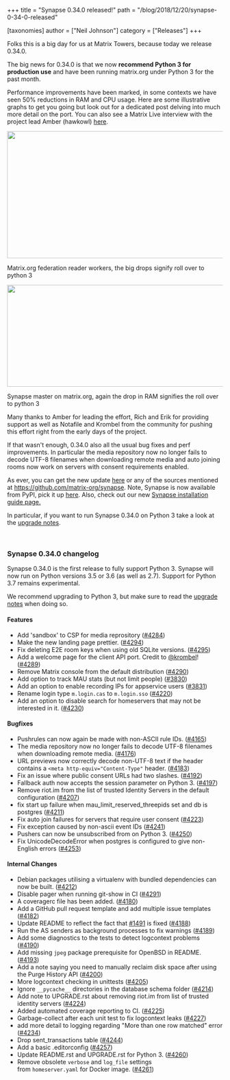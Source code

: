 +++
title = "Synapse 0.34.0 released!"
path = "/blog/2018/12/20/synapse-0-34-0-released"

[taxonomies]
author = ["Neil Johnson"]
category = ["Releases"]
+++

Folks this is a big day for us at Matrix Towers, because today we release 0.34.0.

The big news for 0.34.0 is that we now <strong>recommend Python 3 for production use</strong> and have been running matrix.org under Python 3 for the past month.

Performance improvements have been marked, in some contexts we have seen 50% reductions in RAM and CPU usage. Here are some illustrative graphs to get you going but look out for a dedicated post delving into much more detail on the port. You can also see a Matrix Live interview with the project lead Amber (hawkowl) <a href="https://www.youtube.com/watch?v=Ad3oqEo5leM">here</a>.

<a href="/blog/wp-content/uploads/2018/12/image2.png"><img class="alignnone wp-image-3822 size-large" src="/blog/wp-content/uploads/2018/12/image2-1024x296.png" alt="" width="1024" height="296" /></a>

Matrix.org federation reader workers, the big drops signify roll over to python 3

<a href="/blog/wp-content/uploads/2018/12/image1.png"><img class="alignnone size-large wp-image-3824" src="/blog/wp-content/uploads/2018/12/image1-1024x237.png" alt="" width="1024" height="237" /></a>

Synapse master on matrix.org, again the drop in RAM signifies the roll over to python 3


Many thanks to Amber for leading the effort, Rich and Erik for providing support as well as Notafile and Krombel from the community for pushing this effort right from the early days of the project.

If that wasn't enough, 0.34.0 also all the usual bug fixes and perf improvements. In particular the media repository now no longer fails to decode UTF-8 filenames when downloading remote media and auto joining rooms now work on servers with consent requirements enabled.

As ever, you can get the new update <a href="https://github.com/matrix-org/synapse/releases/tag/v0.34.0">here</a> or any of the sources mentioned at <a href="https://github.com/matrix-org/synapse">https://github.com/matrix-org/synapse</a>. Note, Synapse is now available from PyPI, pick it up <a href="https://pypi.org/project/matrix-synapse/">here</a>. Also, check out our new <a href="/docs/guides/installing-synapse">Synapse installation guide page.</a>

In particular, if you want to run Synapse 0.34.0 on Python 3 take a look at the <a href="https://github.com/matrix-org/synapse/blob/release-v0.34.0/UPGRADE.rst#upgrading-to-v0340">upgrade notes</a>.

&nbsp;
<h3>Synapse 0.34.0 changelog</h3>
Synapse 0.34.0 is the first release to fully support Python 3. Synapse will now run on Python versions 3.5 or 3.6 (as well as 2.7). Support for Python 3.7 remains experimental.

We recommend upgrading to Python 3, but make sure to read the <a href="https://github.com/matrix-org/synapse/blob/release-v0.34.0/UPGRADE.rst#upgrading-to-v0340">upgrade notes</a> when doing so.
<h4>Features</h4>
<ul>
 	<li>Add 'sandbox' to CSP for media reprository (<a href="https://github.com/matrix-org/synapse/issues/4284" data-hovercard-type="pull_request" data-hovercard-url="/matrix-org/synapse/pull/4284/hovercard" aria-describedby="hovercard-aria-description">#4284</a>)</li>
 	<li>Make the new landing page prettier. (<a href="https://github.com/matrix-org/synapse/issues/4294" data-hovercard-type="pull_request" data-hovercard-url="/matrix-org/synapse/pull/4294/hovercard" aria-describedby="hovercard-aria-description">#4294</a>)</li>
 	<li>Fix deleting E2E room keys when using old SQLite versions. (<a href="https://github.com/matrix-org/synapse/issues/4295" data-hovercard-type="pull_request" data-hovercard-url="/matrix-org/synapse/pull/4295/hovercard" aria-describedby="hovercard-aria-description">#4295</a>)</li>
 	<li>Add a welcome page for the client API port. Credit to <a class="user-mention" href="https://github.com/krombel" data-hovercard-type="user" data-hovercard-url="/hovercards?user_id=11167142" data-octo-click="hovercard-link-click" data-octo-dimensions="link_type:self" aria-describedby="hovercard-aria-description">@krombel</a>! (<a href="https://github.com/matrix-org/synapse/issues/4289" data-hovercard-type="pull_request" data-hovercard-url="/matrix-org/synapse/pull/4289/hovercard" aria-describedby="hovercard-aria-description">#4289</a>)</li>
 	<li>Remove Matrix console from the default distribution (<a href="https://github.com/matrix-org/synapse/issues/4290" data-hovercard-type="pull_request" data-hovercard-url="/matrix-org/synapse/pull/4290/hovercard" aria-describedby="hovercard-aria-description">#4290</a>)</li>
 	<li>Add option to track MAU stats (but not limit people) (<a href="https://github.com/matrix-org/synapse/issues/3830" data-hovercard-type="pull_request" data-hovercard-url="/matrix-org/synapse/pull/3830/hovercard" aria-describedby="hovercard-aria-description">#3830</a>)</li>
 	<li>Add an option to enable recording IPs for appservice users (<a href="https://github.com/matrix-org/synapse/issues/3831" data-hovercard-type="pull_request" data-hovercard-url="/matrix-org/synapse/pull/3831/hovercard" aria-describedby="hovercard-aria-description">#3831</a>)</li>
 	<li>Rename login type <code>m.login.cas</code> to <code>m.login.sso</code> (<a href="https://github.com/matrix-org/synapse/issues/4220" data-hovercard-type="pull_request" data-hovercard-url="/matrix-org/synapse/pull/4220/hovercard" aria-describedby="hovercard-aria-description">#4220</a>)</li>
 	<li>Add an option to disable search for homeservers that may not be interested in it. (<a href="https://github.com/matrix-org/synapse/issues/4230" data-hovercard-type="pull_request" data-hovercard-url="/matrix-org/synapse/pull/4230/hovercard" aria-describedby="hovercard-aria-description">#4230</a>)</li>
</ul>
<h4>Bugfixes</h4>
<ul>
 	<li>Pushrules can now again be made with non-ASCII rule IDs. (<a href="https://github.com/matrix-org/synapse/issues/4165" data-hovercard-type="issue" data-hovercard-url="/matrix-org/synapse/issues/4165/hovercard" aria-describedby="hovercard-aria-description">#4165</a>)</li>
 	<li>The media repository now no longer fails to decode UTF-8 filenames when downloading remote media. (<a href="https://github.com/matrix-org/synapse/issues/4176" data-hovercard-type="pull_request" data-hovercard-url="/matrix-org/synapse/pull/4176/hovercard" aria-describedby="hovercard-aria-description">#4176</a>)</li>
 	<li>URL previews now correctly decode non-UTF-8 text if the header contains a <code>&lt;meta http-equiv="Content-Type"</code> header. (<a href="https://github.com/matrix-org/synapse/issues/4183" data-hovercard-type="pull_request" data-hovercard-url="/matrix-org/synapse/pull/4183/hovercard" aria-describedby="hovercard-aria-description">#4183</a>)</li>
 	<li>Fix an issue where public consent URLs had two slashes. (<a href="https://github.com/matrix-org/synapse/issues/4192" data-hovercard-type="pull_request" data-hovercard-url="/matrix-org/synapse/pull/4192/hovercard" aria-describedby="hovercard-aria-description">#4192</a>)</li>
 	<li>Fallback auth now accepts the session parameter on Python 3. (<a href="https://github.com/matrix-org/synapse/issues/4197" data-hovercard-type="pull_request" data-hovercard-url="/matrix-org/synapse/pull/4197/hovercard" aria-describedby="hovercard-aria-description">#4197</a>)</li>
 	<li>Remove riot.im from the list of trusted Identity Servers in the default configuration (<a href="https://github.com/matrix-org/synapse/issues/4207" data-hovercard-type="pull_request" data-hovercard-url="/matrix-org/synapse/pull/4207/hovercard" aria-describedby="hovercard-aria-description">#4207</a>)</li>
 	<li>fix start up failure when mau_limit_reserved_threepids set and db is postgres (<a href="https://github.com/matrix-org/synapse/issues/4211" data-hovercard-type="pull_request" data-hovercard-url="/matrix-org/synapse/pull/4211/hovercard" aria-describedby="hovercard-aria-description">#4211</a>)</li>
 	<li>Fix auto join failures for servers that require user consent (<a href="https://github.com/matrix-org/synapse/issues/4223" data-hovercard-type="pull_request" data-hovercard-url="/matrix-org/synapse/pull/4223/hovercard" aria-describedby="hovercard-aria-description">#4223</a>)</li>
 	<li>Fix exception caused by non-ascii event IDs (<a href="https://github.com/matrix-org/synapse/issues/4241" data-hovercard-type="pull_request" data-hovercard-url="/matrix-org/synapse/pull/4241/hovercard" aria-describedby="hovercard-aria-description">#4241</a>)</li>
 	<li>Pushers can now be unsubscribed from on Python 3. (<a href="https://github.com/matrix-org/synapse/issues/4250" data-hovercard-type="pull_request" data-hovercard-url="/matrix-org/synapse/pull/4250/hovercard" aria-describedby="hovercard-aria-description">#4250</a>)</li>
 	<li>Fix UnicodeDecodeError when postgres is configured to give non-English errors (<a href="https://github.com/matrix-org/synapse/issues/4253" data-hovercard-type="pull_request" data-hovercard-url="/matrix-org/synapse/pull/4253/hovercard" aria-describedby="hovercard-aria-description">#4253</a>)</li>
</ul>
<h4>Internal Changes</h4>
<ul>
 	<li>Debian packages utilising a virtualenv with bundled dependencies can now be built. (<a href="https://github.com/matrix-org/synapse/issues/4212" data-hovercard-type="pull_request" data-hovercard-url="/matrix-org/synapse/pull/4212/hovercard" aria-describedby="hovercard-aria-description">#4212</a>)</li>
 	<li>Disable pager when running git-show in CI (<a href="https://github.com/matrix-org/synapse/issues/4291" data-hovercard-type="pull_request" data-hovercard-url="/matrix-org/synapse/pull/4291/hovercard" aria-describedby="hovercard-aria-description">#4291</a>)</li>
 	<li>A coveragerc file has been added. (<a href="https://github.com/matrix-org/synapse/issues/4180" data-hovercard-type="pull_request" data-hovercard-url="/matrix-org/synapse/pull/4180/hovercard" aria-describedby="hovercard-aria-description">#4180</a>)</li>
 	<li>Add a GitHub pull request template and add multiple issue templates (<a href="https://github.com/matrix-org/synapse/issues/4182" data-hovercard-type="pull_request" data-hovercard-url="/matrix-org/synapse/pull/4182/hovercard" aria-describedby="hovercard-aria-description">#4182</a>)</li>
 	<li>Update README to reflect the fact that <a href="https://github.com/matrix-org/synapse/issues/1491" data-hovercard-type="issue" data-hovercard-url="/matrix-org/synapse/issues/1491/hovercard" aria-describedby="hovercard-aria-description">#1491</a> is fixed (<a href="https://github.com/matrix-org/synapse/issues/4188" data-hovercard-type="pull_request" data-hovercard-url="/matrix-org/synapse/pull/4188/hovercard" aria-describedby="hovercard-aria-description">#4188</a>)</li>
 	<li>Run the AS senders as background processes to fix warnings (<a href="https://github.com/matrix-org/synapse/issues/4189" data-hovercard-type="pull_request" data-hovercard-url="/matrix-org/synapse/pull/4189/hovercard" aria-describedby="hovercard-aria-description">#4189</a>)</li>
 	<li>Add some diagnostics to the tests to detect logcontext problems (<a href="https://github.com/matrix-org/synapse/issues/4190" data-hovercard-type="pull_request" data-hovercard-url="/matrix-org/synapse/pull/4190/hovercard" aria-describedby="hovercard-aria-description">#4190</a>)</li>
 	<li>Add missing <code>jpeg</code> package prerequisite for OpenBSD in README. (<a href="https://github.com/matrix-org/synapse/issues/4193" data-hovercard-type="pull_request" data-hovercard-url="/matrix-org/synapse/pull/4193/hovercard" aria-describedby="hovercard-aria-description">#4193</a>)</li>
 	<li>Add a note saying you need to manually reclaim disk space after using the Purge History API (<a href="https://github.com/matrix-org/synapse/issues/4200" data-hovercard-type="pull_request" data-hovercard-url="/matrix-org/synapse/pull/4200/hovercard" aria-describedby="hovercard-aria-description">#4200</a>)</li>
 	<li>More logcontext checking in unittests (<a href="https://github.com/matrix-org/synapse/issues/4205" data-hovercard-type="pull_request" data-hovercard-url="/matrix-org/synapse/pull/4205/hovercard" aria-describedby="hovercard-aria-description">#4205</a>)</li>
 	<li>Ignore <code>__pycache__</code> directories in the database schema folder (<a href="https://github.com/matrix-org/synapse/issues/4214" data-hovercard-type="pull_request" data-hovercard-url="/matrix-org/synapse/pull/4214/hovercard" aria-describedby="hovercard-aria-description">#4214</a>)</li>
 	<li>Add note to UPGRADE.rst about removing riot.im from list of trusted identity servers (<a href="https://github.com/matrix-org/synapse/issues/4224" data-hovercard-type="pull_request" data-hovercard-url="/matrix-org/synapse/pull/4224/hovercard" aria-describedby="hovercard-aria-description">#4224</a>)</li>
 	<li>Added automated coverage reporting to CI. (<a href="https://github.com/matrix-org/synapse/issues/4225" data-hovercard-type="pull_request" data-hovercard-url="/matrix-org/synapse/pull/4225/hovercard" aria-describedby="hovercard-aria-description">#4225</a>)</li>
 	<li>Garbage-collect after each unit test to fix logcontext leaks (<a href="https://github.com/matrix-org/synapse/issues/4227" data-hovercard-type="pull_request" data-hovercard-url="/matrix-org/synapse/pull/4227/hovercard" aria-describedby="hovercard-aria-description">#4227</a>)</li>
 	<li>add more detail to logging regarding "More than one row matched" error (<a href="https://github.com/matrix-org/synapse/issues/4234" data-hovercard-type="pull_request" data-hovercard-url="/matrix-org/synapse/pull/4234/hovercard" aria-describedby="hovercard-aria-description">#4234</a>)</li>
 	<li>Drop sent_transactions table (<a href="https://github.com/matrix-org/synapse/issues/4244" data-hovercard-type="pull_request" data-hovercard-url="/matrix-org/synapse/pull/4244/hovercard" aria-describedby="hovercard-aria-description">#4244</a>)</li>
 	<li>Add a basic .editorconfig (<a href="https://github.com/matrix-org/synapse/issues/4257" data-hovercard-type="pull_request" data-hovercard-url="/matrix-org/synapse/pull/4257/hovercard" aria-describedby="hovercard-aria-description">#4257</a>)</li>
 	<li>Update README.rst and UPGRADE.rst for Python 3. (<a href="https://github.com/matrix-org/synapse/issues/4260" data-hovercard-type="pull_request" data-hovercard-url="/matrix-org/synapse/pull/4260/hovercard" aria-describedby="hovercard-aria-description">#4260</a>)</li>
 	<li>Remove obsolete <code>verbose</code> and <code>log_file</code> settings from <code>homeserver.yaml</code> for Docker image. (<a href="https://github.com/matrix-org/synapse/issues/4261" data-hovercard-type="pull_request" data-hovercard-url="/matrix-org/synapse/pull/4261/hovercard" aria-describedby="hovercard-aria-description">#4261</a>)</li>
</ul>
